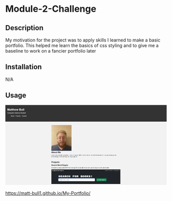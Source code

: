 # Module-2-Challenge

## Description

My motivation for the project was to apply skills I learned to make a basic portfolio.
This helped me learn the basics of css styling and to give me a baseline to work on a fancier portfolio later

## Installation

N/A

## Usage

![alt text](images/screenshotPortfolio.png)


https://matt-bull1.github.io/My-Portfolio/